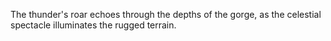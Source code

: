 The thunder's roar echoes through the depths of the gorge, as the celestial spectacle illuminates the rugged terrain.